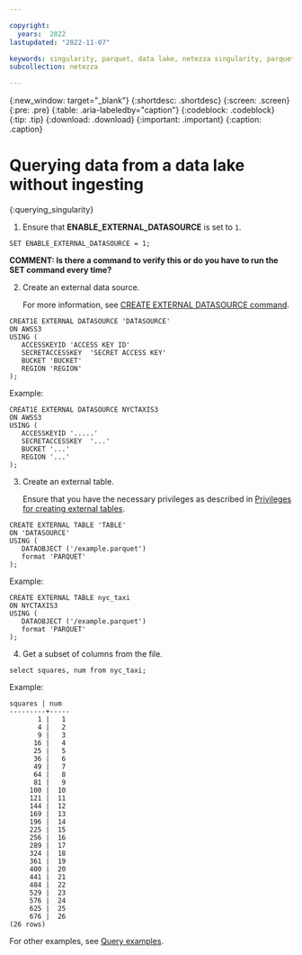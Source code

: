 ```yaml
---

copyright:
  years:  2022
lastupdated: "2022-11-07"

keywords: singularity, parquet, data lake, netezza singularity, parquet files, querying data
subcollection: netezza

---
```


{:new_window: target="_blank"}
{:shortdesc: .shortdesc}
{:screen: .screen}
{:pre: .pre}
{:table: .aria-labeledby="caption"}
{:codeblock: .codeblock}
{:tip: .tip}
{:download: .download}
{:important: .important}
{:caption: .caption}

# Querying data from a data lake without ingesting
{:querying_singularity}

1. Ensure that **ENABLE_EXTERNAL_DATASOURCE** is set to `1`.

```
SET ENABLE_EXTERNAL_DATASOURCE = 1;
```

**COMMENT: Is there a command to verify this or do you have to run the SET command every time?**

2. Create an external data source.

   For more information, see [CREATE EXTERNAL DATASOURCE command](https://www.ibm.com/docs/en/netezza?topic=).

```
CREAT1E EXTERNAL DATASOURCE 'DATASOURCE'
ON AWSS3 
USING (
   ACCESSKEYID 'ACCESS KEY ID' 
   SECRETACCESSKEY  'SECRET ACCESS KEY' 
   BUCKET 'BUCKET' 
   REGION 'REGION'
);
```

Example:

```
CREAT1E EXTERNAL DATASOURCE NYCTAXIS3
ON AWSS3 
USING (
   ACCESSKEYID '.....' 
   SECRETACCESSKEY  '...' 
   BUCKET '...' 
   REGION '...'
);
```

3. Create an external table.

   Ensure that you have the necessary privileges as described in [Privileges for creating external tables](https://www.ibm.com/docs/en/netezza?topic=et-create-external-table-command-2).

```
CREATE EXTERNAL TABLE 'TABLE' 
ON 'DATASOURCE' 
USING ( 
   DATAOBJECT ('/example.parquet')
   format 'PARQUET' 
);
```

Example:

```
CREATE EXTERNAL TABLE nyc_taxi 
ON NYCTAXIS3 
USING ( 
   DATAOBJECT ('/example.parquet') 
   format 'PARQUET' 
);
```

4. Get a subset of columns from the file.

```
select squares, num from nyc_taxi;
```

Example:

```
squares | num
---------+-----
       1 |   1
       4 |   2
       9 |   3
      16 |   4
      25 |   5
      36 |   6
      49 |   7
      64 |   8
      81 |   9
     100 |  10
     121 |  11
     144 |  12
     169 |  13
     196 |  14
     225 |  15
     256 |  16
     289 |  17
     324 |  18
     361 |  19
     400 |  20
     441 |  21
     484 |  22
     529 |  23
     576 |  24
     625 |  25
     676 |  26
(26 rows)
```

For other examples, see [Query examples](/docs/netezza?topic=netezza-queries-singularity).

